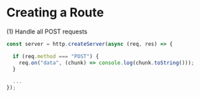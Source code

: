 # Creating a Route

(1) Handle all POST requests

```javascript
const server = http.createServer(async (req, res) => {

  if (req.method === "POST") {
    req.on("data", (chunk) => console.log(chunk.toString()));
  }

  ...
});
```
